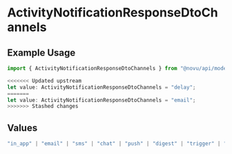 # ActivityNotificationResponseDtoChannels

## Example Usage

```typescript
import { ActivityNotificationResponseDtoChannels } from "@novu/api/models/components";

<<<<<<< Updated upstream
let value: ActivityNotificationResponseDtoChannels = "delay";
=======
let value: ActivityNotificationResponseDtoChannels = "email";
>>>>>>> Stashed changes
```

## Values

```typescript
"in_app" | "email" | "sms" | "chat" | "push" | "digest" | "trigger" | "delay" | "custom"
```